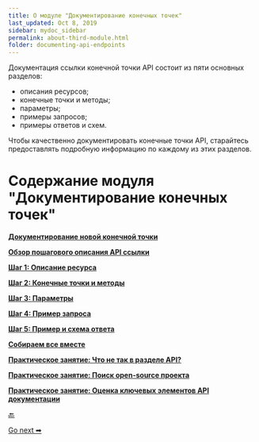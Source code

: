 ```yaml
---
title: О модуле "Документирование конечных точек"
last_updated: Oct 8, 2019
sidebar: mydoc_sidebar
permalink: about-third-module.html
folder: documenting-api-endpoints
---
```


Документация ссылки конечной точки API состоит из пяти основных разделов:

- описания ресурсов;
- конечные точки и методы;
- параметры;
- примеры запросов;
- примеры ответов и схем.

 Чтобы качественно документировать конечные точки API, старайтесь предоставлять подробную информацию по каждому из этих разделов.

# Содержание модуля "Документирование конечных точек"

[**Документирование новой конечной точки**](new-endpoint.html)

[**Обзор пошагового описания API ссылки**](api-reference-tutorial-overview.html)

[**Шаг 1: Описание ресурса**](step1-resourse-description.html)

[**Шаг 2: Конечные точки и методы**](step2-endpoints-and-methods.html)

[**Шаг 3: Параметры**](step3-parameters.html)

[**Шаг 4: Пример запроса**](step4-request-example.html)

[**Шаг 5: Пример и схема ответа**](step5-response-example-and-schema.html)

[**Собираем все вместе**](putt-all-together.html)

[**Практическое занятие: Что не так в разделе API?**](whats-wrong.html)

[**Практическое занятие: Поиск open-source проекта**](find-open-source-project.html)

[**Практическое занятие: Оценка ключевых элементов API документации**](evaluate-api-referense-docs.html)

[🔙](dot-notation.html)

[Go next ➡](new-endpoint.html)
